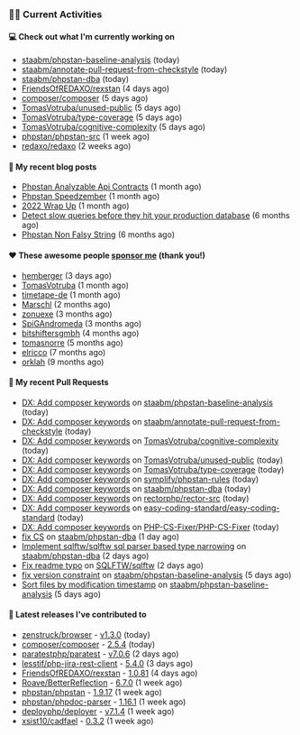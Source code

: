 ### 👨‍💻 Current Activities


#### 💻 Check out what I'm currently working on

- [staabm/phpstan-baseline-analysis](https://github.com/staabm/phpstan-baseline-analysis) (today)
- [staabm/annotate-pull-request-from-checkstyle](https://github.com/staabm/annotate-pull-request-from-checkstyle) (today)
- [staabm/phpstan-dba](https://github.com/staabm/phpstan-dba) (today)
- [FriendsOfREDAXO/rexstan](https://github.com/FriendsOfREDAXO/rexstan) (4 days ago)
- [composer/composer](https://github.com/composer/composer) (5 days ago)
- [TomasVotruba/unused-public](https://github.com/TomasVotruba/unused-public) (5 days ago)
- [TomasVotruba/type-coverage](https://github.com/TomasVotruba/type-coverage) (5 days ago)
- [TomasVotruba/cognitive-complexity](https://github.com/TomasVotruba/cognitive-complexity) (5 days ago)
- [phpstan/phpstan-src](https://github.com/phpstan/phpstan-src) (1 week ago)
- [redaxo/redaxo](https://github.com/redaxo/redaxo) (2 weeks ago)


#### 📜 My recent blog posts

- [Phpstan Analyzable Api Contracts](https://staabm.github.io/2022/12/29/phpstan-analyzable-api-contracts.html) (1 month ago)
- [Phpstan Speedzember](https://staabm.github.io/2022/12/23/phpstan-speedzember.html) (1 month ago)
- [2022 Wrap Up](https://staabm.github.io/2022/12/20/2022-wrap-up.html) (1 month ago)
- [Detect slow queries before they hit your production database](https://staabm.github.io/2022/08/16/phpstan-dba-query-plan-analysis.html) (6 months ago)
- [Phpstan Non Falsy String](https://staabm.github.io/2022/08/11/phpstan-non-falsy-string.html) (6 months ago)


#### ❤️ These awesome people [sponsor me](https://github.com/sponsors/staabm) (thank you!)

- [hemberger](https://github.com/hemberger) (3 days ago)
- [TomasVotruba](https://github.com/TomasVotruba) (1 month ago)
- [timetape-de](https://github.com/timetape-de) (1 month ago)
- [Marschl](https://github.com/Marschl) (2 months ago)
- [zonuexe](https://github.com/zonuexe) (3 months ago)
- [SpiGAndromeda](https://github.com/SpiGAndromeda) (3 months ago)
- [bitshiftersgmbh](https://github.com/bitshiftersgmbh) (4 months ago)
- [tomasnorre](https://github.com/tomasnorre) (5 months ago)
- [elricco](https://github.com/elricco) (7 months ago)
- [orklah](https://github.com/orklah) (9 months ago)


#### 🔨 My recent Pull Requests

- [DX: Add composer keywords](https://github.com/staabm/phpstan-baseline-analysis/pull/96) on [staabm/phpstan-baseline-analysis](https://github.com/staabm/phpstan-baseline-analysis) (today)
- [DX: Add composer keywords](https://github.com/staabm/annotate-pull-request-from-checkstyle/pull/107) on [staabm/annotate-pull-request-from-checkstyle](https://github.com/staabm/annotate-pull-request-from-checkstyle) (today)
- [DX: Add composer keywords](https://github.com/TomasVotruba/cognitive-complexity/pull/3) on [TomasVotruba/cognitive-complexity](https://github.com/TomasVotruba/cognitive-complexity) (today)
- [DX: Add composer keywords](https://github.com/TomasVotruba/unused-public/pull/30) on [TomasVotruba/unused-public](https://github.com/TomasVotruba/unused-public) (today)
- [DX: Add composer keywords](https://github.com/TomasVotruba/type-coverage/pull/13) on [TomasVotruba/type-coverage](https://github.com/TomasVotruba/type-coverage) (today)
- [DX: Add composer keywords](https://github.com/symplify/phpstan-rules/pull/14) on [symplify/phpstan-rules](https://github.com/symplify/phpstan-rules) (today)
- [DX: Add composer keywords](https://github.com/staabm/phpstan-dba/pull/509) on [staabm/phpstan-dba](https://github.com/staabm/phpstan-dba) (today)
- [DX: Add composer keywords](https://github.com/rectorphp/rector-src/pull/3386) on [rectorphp/rector-src](https://github.com/rectorphp/rector-src) (today)
- [DX: Add composer keywords](https://github.com/easy-coding-standard/easy-coding-standard/pull/55) on [easy-coding-standard/easy-coding-standard](https://github.com/easy-coding-standard/easy-coding-standard) (today)
- [DX: Add composer keywords](https://github.com/PHP-CS-Fixer/PHP-CS-Fixer/pull/6781) on [PHP-CS-Fixer/PHP-CS-Fixer](https://github.com/PHP-CS-Fixer/PHP-CS-Fixer) (today)
- [fix CS](https://github.com/staabm/phpstan-dba/pull/507) on [staabm/phpstan-dba](https://github.com/staabm/phpstan-dba) (1 day ago)
- [Implement sqlftw/sqlftw sql parser based type narrowing](https://github.com/staabm/phpstan-dba/pull/505) on [staabm/phpstan-dba](https://github.com/staabm/phpstan-dba) (2 days ago)
- [Fix readme typo](https://github.com/SQLFTW/sqlftw/pull/14) on [SQLFTW/sqlftw](https://github.com/SQLFTW/sqlftw) (2 days ago)
- [fix version constraint](https://github.com/staabm/phpstan-baseline-analysis/pull/92) on [staabm/phpstan-baseline-analysis](https://github.com/staabm/phpstan-baseline-analysis) (5 days ago)
- [Sort files by modification timestamp](https://github.com/staabm/phpstan-baseline-analysis/pull/91) on [staabm/phpstan-baseline-analysis](https://github.com/staabm/phpstan-baseline-analysis) (5 days ago)


#### 🔭 Latest releases I've contributed to

- [zenstruck/browser](https://github.com/zenstruck/browser) - [v1.3.0](https://github.com/zenstruck/browser/releases/tag/v1.3.0) (today)
- [composer/composer](https://github.com/composer/composer) - [2.5.4](https://github.com/composer/composer/releases/tag/2.5.4) (today)
- [paratestphp/paratest](https://github.com/paratestphp/paratest) - [v7.0.6](https://github.com/paratestphp/paratest/releases/tag/v7.0.6) (2 days ago)
- [lesstif/php-jira-rest-client](https://github.com/lesstif/php-jira-rest-client) - [5.4.0](https://github.com/lesstif/php-jira-rest-client/releases/tag/5.4.0) (3 days ago)
- [FriendsOfREDAXO/rexstan](https://github.com/FriendsOfREDAXO/rexstan) - [1.0.81](https://github.com/FriendsOfREDAXO/rexstan/releases/tag/1.0.81) (4 days ago)
- [Roave/BetterReflection](https://github.com/Roave/BetterReflection) - [6.7.0](https://github.com/Roave/BetterReflection/releases/tag/6.7.0) (1 week ago)
- [phpstan/phpstan](https://github.com/phpstan/phpstan) - [1.9.17](https://github.com/phpstan/phpstan/releases/tag/1.9.17) (1 week ago)
- [phpstan/phpdoc-parser](https://github.com/phpstan/phpdoc-parser) - [1.16.1](https://github.com/phpstan/phpdoc-parser/releases/tag/1.16.1) (1 week ago)
- [deployphp/deployer](https://github.com/deployphp/deployer) - [v7.1.4](https://github.com/deployphp/deployer/releases/tag/v7.1.4) (1 week ago)
- [xsist10/cadfael](https://github.com/xsist10/cadfael) - [0.3.2](https://github.com/xsist10/cadfael/releases/tag/0.3.2) (1 week ago)
